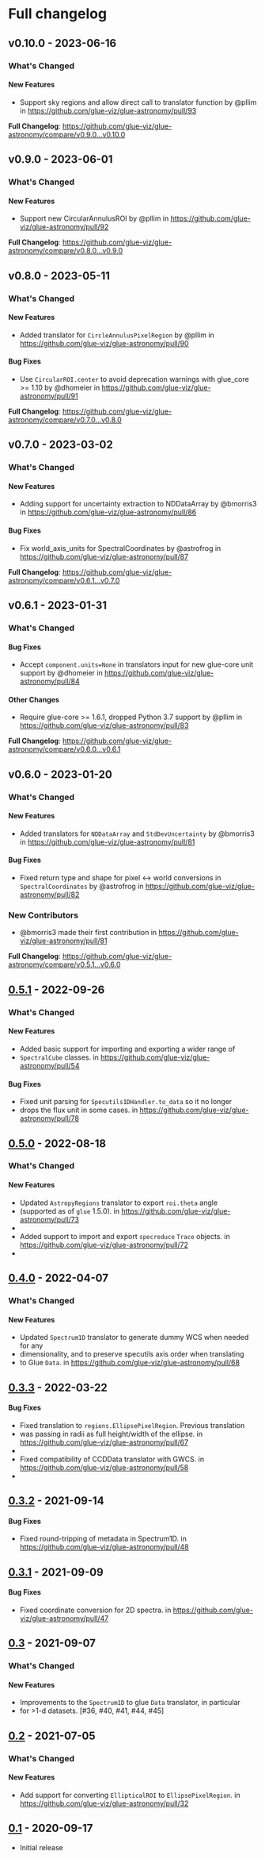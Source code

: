 # Full changelog

## v0.10.0 - 2023-06-16

<!-- Release notes generated using configuration in .github/release.yml at main -->
### What's Changed

#### New Features

- Support sky regions and allow direct call to translator function by @pllim in https://github.com/glue-viz/glue-astronomy/pull/93

**Full Changelog**: https://github.com/glue-viz/glue-astronomy/compare/v0.9.0...v0.10.0

## v0.9.0 - 2023-06-01

<!-- Release notes generated using configuration in .github/release.yml at main -->
### What's Changed

#### New Features

- Support new CircularAnnulusROI by @pllim in https://github.com/glue-viz/glue-astronomy/pull/92

**Full Changelog**: https://github.com/glue-viz/glue-astronomy/compare/v0.8.0...v0.9.0

## v0.8.0 - 2023-05-11

<!-- Release notes generated using configuration in .github/release.yml at main -->
### What's Changed

#### New Features

- Added translator for `CircleAnnulusPixelRegion` by @pllim in https://github.com/glue-viz/glue-astronomy/pull/90

#### Bug Fixes

- Use `CircularROI.center` to avoid deprecation warnings with glue_core >= 1.10 by @dhomeier in https://github.com/glue-viz/glue-astronomy/pull/91

**Full Changelog**: https://github.com/glue-viz/glue-astronomy/compare/v0.7.0...v0.8.0

## v0.7.0 - 2023-03-02

<!-- Release notes generated using configuration in .github/release.yml at main -->
### What's Changed

#### New Features

- Adding support for uncertainty extraction to NDDataArray by @bmorris3 in https://github.com/glue-viz/glue-astronomy/pull/86

#### Bug Fixes

- Fix world_axis_units for SpectralCoordinates by @astrofrog in https://github.com/glue-viz/glue-astronomy/pull/87

**Full Changelog**: https://github.com/glue-viz/glue-astronomy/compare/v0.6.1...v0.7.0

## v0.6.1 - 2023-01-31

<!-- Release notes generated using configuration in .github/release.yml at main -->
### What's Changed

#### Bug Fixes

- Accept `component.units=None` in translators input for new glue-core unit support by @dhomeier in https://github.com/glue-viz/glue-astronomy/pull/84

#### Other Changes

- Require glue-core >= 1.6.1, dropped Python 3.7 support by @pllim in https://github.com/glue-viz/glue-astronomy/pull/83

**Full Changelog**: https://github.com/glue-viz/glue-astronomy/compare/v0.6.0...v0.6.1

## v0.6.0 - 2023-01-20

<!-- Release notes generated using configuration in .github/release.yml at main -->
### What's Changed

#### New Features

- Added translators for `NDDataArray` and `StdDevUncertainty` by @bmorris3 in https://github.com/glue-viz/glue-astronomy/pull/81

#### Bug Fixes

- Fixed return type and shape for pixel <-> world conversions in `SpectralCoordinates` by @astrofrog in https://github.com/glue-viz/glue-astronomy/pull/82

### New Contributors

- @bmorris3 made their first contribution in https://github.com/glue-viz/glue-astronomy/pull/81

**Full Changelog**: https://github.com/glue-viz/glue-astronomy/compare/v0.5.1...v0.6.0

## [0.5.1](https://github.com/glue-viz/glue-astronomy/compare/v0.5.0...v0.5.1) - 2022-09-26

### What's Changed

#### New Features

- Added basic support for importing and exporting a wider range of
- `SpectralCube` classes. in https://github.com/glue-viz/glue-astronomy/pull/54

#### Bug Fixes

- Fixed unit parsing for `Specutils1DHandler.to_data` so it no longer
- drops the flux unit in some cases. in https://github.com/glue-viz/glue-astronomy/pull/78

## [0.5.0](https://github.com/glue-viz/glue-astronomy/compare/v0.4.0...v0.5.0) - 2022-08-18

### What's Changed

#### New Features

- Updated `AstropyRegions` translator to export `roi.theta` angle
- (supported as of `glue` 1.5.0). in https://github.com/glue-viz/glue-astronomy/pull/73
- 
- Added support to import and export `specreduce` `Trace` objects. in https://github.com/glue-viz/glue-astronomy/pull/72
- 

## [0.4.0](https://github.com/glue-viz/glue-astronomy/compare/v0.3.3...v0.4.0) - 2022-04-07

### What's Changed

#### New Features

- Updated `Spectrum1D` translator to generate dummy WCS when needed for any
- dimensionality, and to preserve specutils axis order when translating
- to Glue `Data`. in https://github.com/glue-viz/glue-astronomy/pull/68

## [0.3.3](https://github.com/glue-viz/glue-astronomy/compare/v0.3.2...v0.3.3) - 2022-03-22

#### Bug Fixes

- Fixed translation to `regions.EllipsePixelRegion`. Previous translation
- was passing in radii as full height/width of the ellipse. in https://github.com/glue-viz/glue-astronomy/pull/67
- 
- Fixed compatibility of CCDData translator with GWCS. in https://github.com/glue-viz/glue-astronomy/pull/58
- 

## [0.3.2](https://github.com/glue-viz/glue-astronomy/compare/v0.3.1...v0.3.2) - 2021-09-14

#### Bug Fixes

- Fixed round-tripping of metadata in Spectrum1D. in https://github.com/glue-viz/glue-astronomy/pull/48

## [0.3.1](https://github.com/glue-viz/glue-astronomy/compare/v0.3...v0.3.1) - 2021-09-09

#### Bug Fixes

- Fixed coordinate conversion for 2D spectra. in https://github.com/glue-viz/glue-astronomy/pull/47

## [0.3](https://github.com/glue-viz/glue-astronomy/compare/v0.2...v0.3) - 2021-09-07

### What's Changed

#### New Features

- Improvements to the `Spectrum1D` to glue `Data` translator, in particular
- for >1-d datasets. [#36, #40, #41, #44, #45]

## [0.2](https://github.com/glue-viz/glue-astronomy/compare/v0.1...v0.2) - 2021-07-05

### What's Changed

#### New Features

- Add support for converting `EllipticalROI` to `EllipsePixelRegion`. in https://github.com/glue-viz/glue-astronomy/pull/32

## [0.1](https://github.com/glue-viz/glue-astronomy/releases/tag/v0.1) - 2020-09-17

- Initial release
